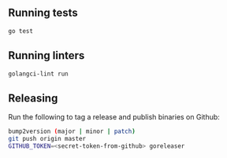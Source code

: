 ## Running tests
```bash
go test
```

## Running linters
```bash
golangci-lint run
```

## Releasing
Run the following to tag a release and publish binaries on Github:
```bash
bump2version (major | minor | patch)
git push origin master
GITHUB_TOKEN=<secret-token-from-github> goreleaser
```
